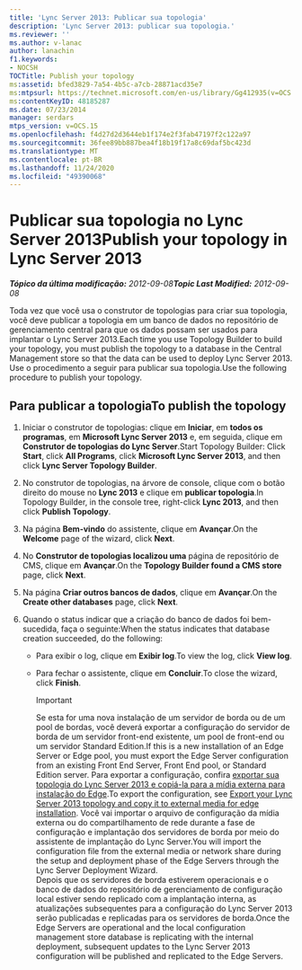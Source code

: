 ```yaml
---
title: 'Lync Server 2013: Publicar sua topologia'
description: 'Lync Server 2013: publicar sua topologia.'
ms.reviewer: ''
ms.author: v-lanac
author: lanachin
f1.keywords:
- NOCSH
TOCTitle: Publish your topology
ms:assetid: bfed3829-7a54-4b5c-a7cb-28871acd35e7
ms:mtpsurl: https://technet.microsoft.com/en-us/library/Gg412935(v=OCS.15)
ms:contentKeyID: 48185287
ms.date: 07/23/2014
manager: serdars
mtps_version: v=OCS.15
ms.openlocfilehash: f4d27d2d3644eb1f174e2f3fab47197f2c122a97
ms.sourcegitcommit: 36fee89bb887bea4f18b19f17a8c69daf5bc423d
ms.translationtype: MT
ms.contentlocale: pt-BR
ms.lasthandoff: 11/24/2020
ms.locfileid: "49390068"
---
```

# <a name="publish-your-topology-in-lync-server-2013"></a><span data-ttu-id="79b02-103">Publicar sua topologia no Lync Server 2013</span><span class="sxs-lookup"><span data-stu-id="79b02-103">Publish your topology in Lync Server 2013</span></span>

<div data-xmlns="http://www.w3.org/1999/xhtml">

<div class="topic" data-xmlns="http://www.w3.org/1999/xhtml" data-msxsl="urn:schemas-microsoft-com:xslt" data-cs="https://msdn.microsoft.com/">

<div data-asp="https://msdn2.microsoft.com/asp">



</div>

<div id="mainSection">

<div id="mainBody"><span data-ttu-id="79b02-104">

<span> </span></span><span class="sxs-lookup"><span data-stu-id="79b02-104">

<span> </span></span></span>

<span data-ttu-id="79b02-105">_**Tópico da última modificação:** 2012-09-08_</span><span class="sxs-lookup"><span data-stu-id="79b02-105">_**Topic Last Modified:** 2012-09-08_</span></span>

<span data-ttu-id="79b02-106">Toda vez que você usa o construtor de topologias para criar sua topologia, você deve publicar a topologia em um banco de dados no repositório de gerenciamento central para que os dados possam ser usados para implantar o Lync Server 2013.</span><span class="sxs-lookup"><span data-stu-id="79b02-106">Each time you use Topology Builder to build your topology, you must publish the topology to a database in the Central Management store so that the data can be used to deploy Lync Server 2013.</span></span> <span data-ttu-id="79b02-107">Use o procedimento a seguir para publicar sua topologia.</span><span class="sxs-lookup"><span data-stu-id="79b02-107">Use the following procedure to publish your topology.</span></span>

<div>

## <a name="to-publish-the-topology"></a><span data-ttu-id="79b02-108">Para publicar a topologia</span><span class="sxs-lookup"><span data-stu-id="79b02-108">To publish the topology</span></span>

1.  <span data-ttu-id="79b02-109">Iniciar o construtor de topologias: clique em **Iniciar**, em **todos os programas**, em **Microsoft Lync Server 2013** e, em seguida, clique em **Construtor de topologias do Lync Server**.</span><span class="sxs-lookup"><span data-stu-id="79b02-109">Start Topology Builder: Click **Start**, click **All Programs**, click **Microsoft Lync Server 2013**, and then click **Lync Server Topology Builder**.</span></span>

2.  <span data-ttu-id="79b02-110">No construtor de topologias, na árvore de console, clique com o botão direito do mouse no **Lync 2013** e clique em **publicar topologia**.</span><span class="sxs-lookup"><span data-stu-id="79b02-110">In Topology Builder, in the console tree, right-click **Lync 2013**, and then click **Publish Topology**.</span></span>

3.  <span data-ttu-id="79b02-111">Na página **Bem-vindo** do assistente, clique em **Avançar**.</span><span class="sxs-lookup"><span data-stu-id="79b02-111">On the **Welcome** page of the wizard, click **Next**.</span></span>

4.  <span data-ttu-id="79b02-112">No **Construtor de topologias localizou uma** página de repositório de CMS, clique em **Avançar**.</span><span class="sxs-lookup"><span data-stu-id="79b02-112">On the **Topology Builder found a CMS store** page, click **Next**.</span></span>

5.  <span data-ttu-id="79b02-113">Na página **Criar outros bancos de dados**, clique em **Avançar**.</span><span class="sxs-lookup"><span data-stu-id="79b02-113">On the **Create other databases** page, click **Next**.</span></span>

6.  <span data-ttu-id="79b02-114">Quando o status indicar que a criação do banco de dados foi bem-sucedida, faça o seguinte:</span><span class="sxs-lookup"><span data-stu-id="79b02-114">When the status indicates that database creation succeeded, do the following:</span></span>
    
      - <span data-ttu-id="79b02-115">Para exibir o log, clique em **Exibir log**.</span><span class="sxs-lookup"><span data-stu-id="79b02-115">To view the log, click **View log**.</span></span>
    
      - <span data-ttu-id="79b02-116">Para fechar o assistente, clique em **Concluir**.</span><span class="sxs-lookup"><span data-stu-id="79b02-116">To close the wizard, click **Finish**.</span></span>
        
        <div>
        

        > [!IMPORTANT]  
        > <span data-ttu-id="79b02-117">Se esta for uma nova instalação de um servidor de borda ou de um pool de bordas, você deverá exportar a configuração do servidor de borda de um servidor front-end existente, um pool de front-end ou um servidor Standard Edition.</span><span class="sxs-lookup"><span data-stu-id="79b02-117">If this is a new installation of an Edge Server or Edge pool, you must export the Edge Server configuration from an existing Front End Server, Front End pool, or Standard Edition server.</span></span> <span data-ttu-id="79b02-118">Para exportar a configuração, confira <A href="lync-server-2013-export-your-topology-and-copy-it-to-external-media-for-edge-installation.md">exportar sua topologia do Lync Server 2013 e copiá-la para a mídia externa para instalação do Edge</A>.</span><span class="sxs-lookup"><span data-stu-id="79b02-118">To export the configuration, see <A href="lync-server-2013-export-your-topology-and-copy-it-to-external-media-for-edge-installation.md">Export your Lync Server 2013 topology and copy it to external media for edge installation</A>.</span></span> <span data-ttu-id="79b02-119">Você vai importar o arquivo de configuração da mídia externa ou do compartilhamento de rede durante a fase de configuração e implantação dos servidores de borda por meio do assistente de implantação do Lync Server.</span><span class="sxs-lookup"><span data-stu-id="79b02-119">You will import the configuration file from the external media or network share during the setup and deployment phase of the Edge Servers through the Lync Server Deployment Wizard.</span></span><BR><span data-ttu-id="79b02-120">Depois que os servidores de borda estiverem operacionais e o banco de dados do repositório de gerenciamento de configuração local estiver sendo replicado com a implantação interna, as atualizações subsequentes para a configuração do Lync Server 2013 serão publicadas e replicadas para os servidores de borda.</span><span class="sxs-lookup"><span data-stu-id="79b02-120">Once the Edge Servers are operational and the local configuration management store database is replicating with the internal deployment, subsequent updates to the Lync Server 2013 configuration will be published and replicated to the Edge Servers.</span></span>

        
        <span data-ttu-id="79b02-121"></div>

</div>

</div>

<span> </span>

</div>

</div>

</span><span class="sxs-lookup"><span data-stu-id="79b02-121"></div>

</div>

</div>

<span> </span>

</div>

</div>

</span></span></div>

